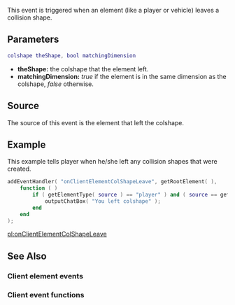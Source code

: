 This event is triggered when an element (like a player or vehicle) leaves a collision shape.

Parameters
----------

``` lua
colshape theShape, bool matchingDimension
```

-   **theShape:** the colshape that the element left.
-   **matchingDimension:** *true* if the element is in the same dimension as the colshape, *false* otherwise.

Source
------

The source of this event is the element that left the colshape.

Example
-------

This example tells player when he/she left any collision shapes that were created.

``` lua
addEventHandler( "onClientElementColShapeLeave", getRootElement( ),
    function ( )
        if ( getElementType( source ) == "player" ) and ( source == getLocalPlayer( ) ) then
            outputChatBox( "You left colshape" );
        end
    end
);
```

[pl:onClientElementColShapeLeave](/pl:onClientElementColShapeLeave.md "wikilink")

See Also
--------

### Client element events

### Client event functions
